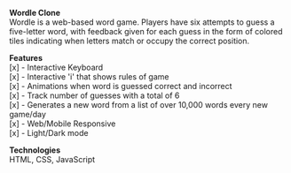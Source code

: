 **Wordle Clone**<br>
Wordle is a web-based word game. Players have six attempts to guess a five-letter word, with feedback given for each guess in the form of colored tiles indicating when letters match or occupy the correct position.

**Features**<br>
[x] - Interactive Keyboard<br>
[x] - Interactive 'i' that shows rules of game<br>
[x] - Animations when word is guessed correct and incorrect<br>
[x] - Track number of guesses with a total of 6<br>
[x] - Generates a new word from a list of over 10,000 words every new game/day<br>
[x] - Web/Mobile Responsive<br>
[x] - Light/Dark mode

**Technologies**<br>
HTML, CSS, JavaScript
